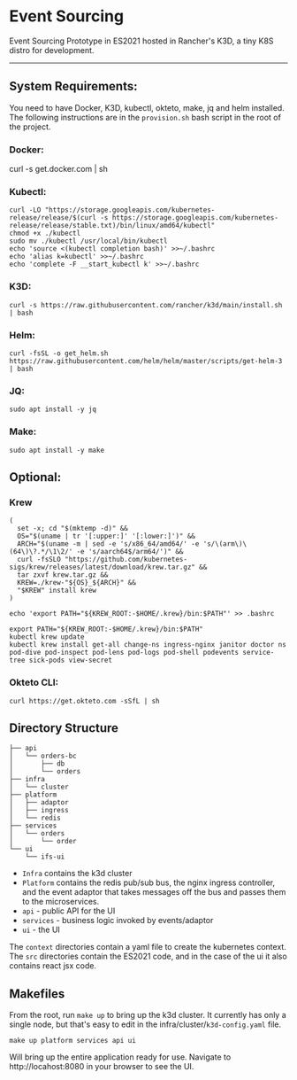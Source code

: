 # Event Sourcing

Event Sourcing Prototype in ES2021 hosted in Rancher's K3D, a tiny K8S distro for development.

---

## System Requirements:
You need to have Docker, K3D, kubectl, okteto, make, jq and helm installed. The following instructions are in the `provision.sh` bash script in the root of the project.

### Docker:
curl -s get.docker.com | sh

### Kubectl:
```
curl -LO "https://storage.googleapis.com/kubernetes-release/release/$(curl -s https://storage.googleapis.com/kubernetes-release/release/stable.txt)/bin/linux/amd64/kubectl"
chmod +x ./kubectl
sudo mv ./kubectl /usr/local/bin/kubectl
echo 'source <(kubectl completion bash)' >>~/.bashrc
echo 'alias k=kubectl' >>~/.bashrc
echo 'complete -F __start_kubectl k' >>~/.bashrc
```

### K3D:
```
curl -s https://raw.githubusercontent.com/rancher/k3d/main/install.sh | bash
```

### Helm:
```
curl -fsSL -o get_helm.sh https://raw.githubusercontent.com/helm/helm/master/scripts/get-helm-3 | bash
```

### JQ:
```
sudo apt install -y jq
```

### Make:
```
sudo apt install -y make
```

## Optional:

### Krew
```
(
  set -x; cd "$(mktemp -d)" &&
  OS="$(uname | tr '[:upper:]' '[:lower:]')" &&
  ARCH="$(uname -m | sed -e 's/x86_64/amd64/' -e 's/\(arm\)\(64\)\?.*/\1\2/' -e 's/aarch64$/arm64/')" &&
  curl -fsSLO "https://github.com/kubernetes-sigs/krew/releases/latest/download/krew.tar.gz" &&
  tar zxvf krew.tar.gz &&
  KREW=./krew-"${OS}_${ARCH}" &&
  "$KREW" install krew
)

echo 'export PATH="${KREW_ROOT:-$HOME/.krew}/bin:$PATH"' >> .bashrc

export PATH="${KREW_ROOT:-$HOME/.krew}/bin:$PATH"
kubectl krew update
kubectl krew install get-all change-ns ingress-nginx janitor doctor ns pod-dive pod-inspect pod-lens pod-logs pod-shell podevents service-tree sick-pods view-secret
```

### Okteto CLI:
```
curl https://get.okteto.com -sSfL | sh
```

## Directory Structure
```
├── api
│   └── orders-bc
│       ├── db
│       └── orders
├── infra
│   └── cluster
├── platform
│   ├── adaptor
│   ├── ingress
│   └── redis
├── services
│   └── orders
│       └── order
└── ui
    └── ifs-ui
```

* `Infra` contains the k3d cluster 
* `Platform` contains the redis pub/sub bus, the nginx ingress controller, and the event adaptor that takes messages off the bus and passes them to the microservices.
* `api` - public API for the UI
* `services` - business logic invoked by events/adaptor
* `ui` - the UI

The `context` directories contain a yaml file to create the kubernetes context. The `src` directories contain the ES2021 code, and in the case of the ui it also contains react jsx code.

## Makefiles
From the root, run `make up` to bring up the k3d cluster. It currently has only a single node, but that's easy to edit in the infra/cluster/`k3d-config.yaml` file.

```
make up platform services api ui
```
Will bring up the entire application ready for use. Navigate to http://locahost:8080 in your browser to see the UI.
